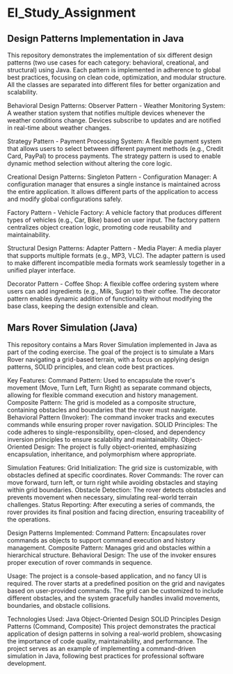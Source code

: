 # EI_Study_Assignment

## Design Patterns Implementation in Java
This repository demonstrates the implementation of six different design patterns (two use cases for each category: behavioral, creational, and structural) using Java. Each pattern is implemented in adherence to global best practices, focusing on clean code, optimization, and modular structure. All the classes are separated into different files for better organization and scalability.

Behavioral Design Patterns:
Observer Pattern - Weather Monitoring System:
A weather station system that notifies multiple devices whenever the weather conditions change. Devices subscribe to updates and are notified in real-time about weather changes.

Strategy Pattern - Payment Processing System:
A flexible payment system that allows users to select between different payment methods (e.g., Credit Card, PayPal) to process payments. The strategy pattern is used to enable dynamic method selection without altering the core logic.

Creational Design Patterns:
Singleton Pattern - Configuration Manager:
A configuration manager that ensures a single instance is maintained across the entire application. It allows different parts of the application to access and modify global configurations safely.

Factory Pattern - Vehicle Factory:
A vehicle factory that produces different types of vehicles (e.g., Car, Bike) based on user input. The factory pattern centralizes object creation logic, promoting code reusability and maintainability.

Structural Design Patterns:
Adapter Pattern - Media Player:
A media player that supports multiple formats (e.g., MP3, VLC). The adapter pattern is used to make different incompatible media formats work seamlessly together in a unified player interface.

Decorator Pattern - Coffee Shop:
A flexible coffee ordering system where users can add ingredients (e.g., Milk, Sugar) to their coffee. The decorator pattern enables dynamic addition of functionality without modifying the base class, keeping the design extensible and clean.


## Mars Rover Simulation (Java)
This repository contains a Mars Rover Simulation implemented in Java as part of the coding exercise. The goal of the project is to simulate a Mars Rover navigating a grid-based terrain, with a focus on applying design patterns, SOLID principles, and clean code best practices.

Key Features:
Command Pattern: Used to encapsulate the rover's movement (Move, Turn Left, Turn Right) as separate command objects, allowing for flexible command execution and history management.
Composite Pattern: The grid is modeled as a composite structure, containing obstacles and boundaries that the rover must navigate.
Behavioral Pattern (Invoker): The command invoker tracks and executes commands while ensuring proper rover navigation.
SOLID Principles: The code adheres to single-responsibility, open-closed, and dependency inversion principles to ensure scalability and maintainability.
Object-Oriented Design: The project is fully object-oriented, emphasizing encapsulation, inheritance, and polymorphism where appropriate.

Simulation Features:
Grid Initialization: The grid size is customizable, with obstacles defined at specific coordinates.
Rover Commands: The rover can move forward, turn left, or turn right while avoiding obstacles and staying within grid boundaries.
Obstacle Detection: The rover detects obstacles and prevents movement when necessary, simulating real-world terrain challenges.
Status Reporting: After executing a series of commands, the rover provides its final position and facing direction, ensuring traceability of the operations.

Design Patterns Implemented:
Command Pattern: Encapsulates rover commands as objects to support command execution and history management.
Composite Pattern: Manages grid and obstacles within a hierarchical structure.
Behavioral Design: The use of the invoker ensures proper execution of rover commands in sequence.

Usage:
The project is a console-based application, and no fancy UI is required. The rover starts at a predefined position on the grid and navigates based on user-provided commands. The grid can be customized to include different obstacles, and the system gracefully handles invalid movements, boundaries, and obstacle collisions.

Technologies Used:
Java
Object-Oriented Design
SOLID Principles
Design Patterns (Command, Composite)
This project demonstrates the practical application of design patterns in solving a real-world problem, showcasing the importance of code quality, maintainability, and performance. The project serves as an example of implementing a command-driven simulation in Java, following best practices for professional software development.
